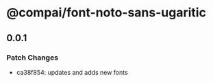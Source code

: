 # @compai/font-noto-sans-ugaritic

## 0.0.1
### Patch Changes

- ca38f854: updates and adds new fonts
